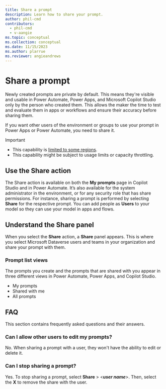 ```yaml
---
title: Share a prompt
description: Learn how to share your prompt.
author: phil-cmd
contributors:
  - phil-cmd
  - v-aangie
ms.topic: conceptual
ms.collection: conceptual
ms.date: 11/15/2023
ms.author: plarrue
ms.reviewer: angieandrews
---
```


# Share a prompt

Newly created prompts are private by default. This means they're visible and usable in Power Automate, Power Apps, and Microsoft Copilot Studio only by the person who created them. This allows the maker the time to test and evaluate them in apps or workflows and ensure their accuracy before sharing them.

If you want other users of the environment or groups to use your prompt in Power Apps or Power Automate, you need to share it.

> [!IMPORTANT]
> - This capability is [limited to some regions](availability-region?branch=main#prompts).
> - This capability might be subject to usage limits or capacity throttling.

## Use the Share action

The Share action is available on both the **My prompts** page in Copilot Studio and in Power Automate. It’s also available for the system administrator in the environment, or for any security role that has share permissions. For instance, sharing a prompt is performed by selecting **Share** for the respective prompt. You can add people as **Users** to your model so they can use your model in apps and flows.

## Understand the Share panel

When you select the **Share** action, a **Share** panel appears. This is where you select Microsoft Dataverse users and teams in your organization and share your prompt with them.

### Prompt list views

The prompts you create and the prompts that are shared with you appear in three different views in Power Automate, Power Apps, and Copilot Studio.

- My prompts
- Shared with me
- All prompts

## FAQ

This section contains frequently asked questions and their answers.

### Can I allow other users to edit my prompts?

No. When sharing a prompt with a user, they won't have the ability to edit or delete it.

### Can I stop sharing a prompt?

Yes. To stop sharing a prompt, select **Share** > <***user name***>. Then, select the **X** to remove the share with the user.

